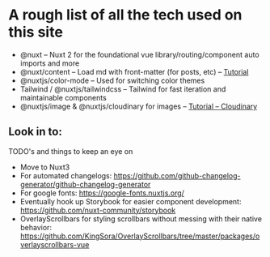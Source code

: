 # A rough list of all the tech used on this site

- @nuxt – Nuxt 2 for the foundational vue library/routing/component auto imports and more
- @nuxt/content – Load md with front-matter (for posts, etc) – [Tutorial](https://nuxtjs.org/tutorials/creating-blog-with-nuxt-content/)
- @nuxtjs/color-mode – Used for switching color themes
- Tailwind / @nuxtjs/tailwindcss – Tailwind for fast iteration and maintainable components
- @nuxtjs/image & @nuxtjs/cloudinary for images – [Tutorial – Cloudinary](https://cloudinary.com/blog/introducing_cloudinary_s_nuxt_module)

## Look in to:

TODO's and things to keep an eye on

- Move to Nuxt3
- For automated changelogs: https://github.com/github-changelog-generator/github-changelog-generator
- For google fonts: https://google-fonts.nuxtjs.org/
- Eventually hook up Storybook for easier component development: https://github.com/nuxt-community/storybook
- OverlayScrollbars for styling scrollbars without messing with their native behavior: https://github.com/KingSora/OverlayScrollbars/tree/master/packages/overlayscrollbars-vue

